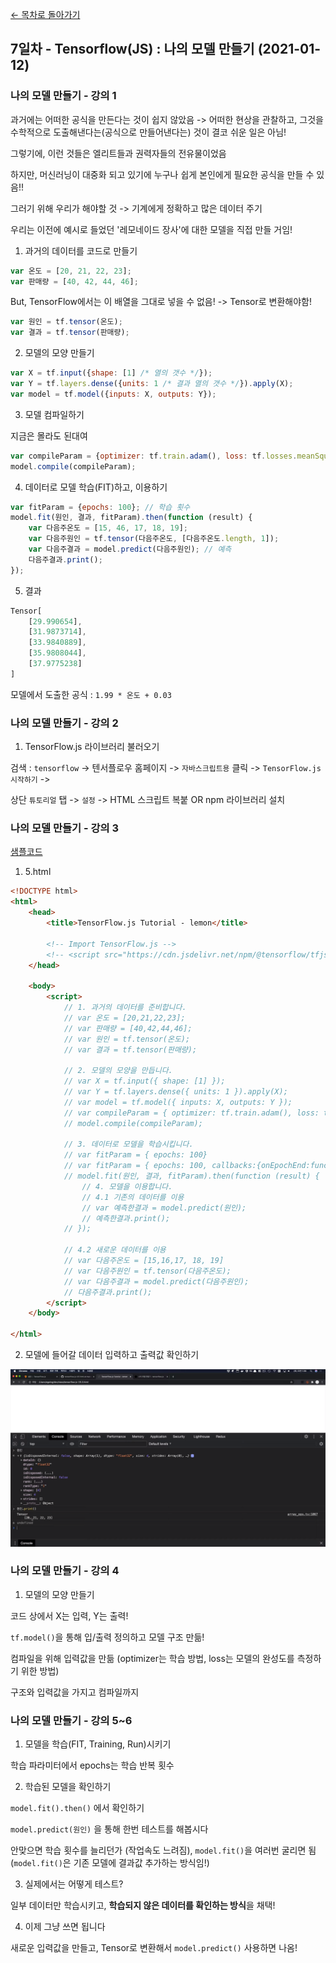[← 목차로 돌아가기](./README.md)

## 7일차 - Tensorflow(JS) : 나의 모델 만들기 (2021-01-12)

### 나의 모델 만들기 - 강의 1

과거에는 어떠한 공식을 만든다는 것이 쉽지 않았음 -> 어떠한 현상을 관찰하고, 그것을 수학적으로 도출해낸다는(공식으로 만들어낸다는) 것이 결코 쉬운 일은 아님!

그렇기에, 이런 것들은 엘리트들과 권력자들의 전유물이었음

하지만, 머신러닝이 대중화 되고 있기에 누구나 쉽게 본인에게 필요한 공식을 만들 수 있음!!

그러기 위해 우리가 해야할 것 -> 기계에게 정확하고 많은 데이터 주기

우리는 이전에 예시로 들었던 '레모네이드 장사'에 대한 모델을 직접 만들 거임!

1. 과거의 데이터를 코드로 만들기

```javascript
var 온도 = [20, 21, 22, 23];
var 판매량 = [40, 42, 44, 46];
```

But, TensorFlow에서는 이 배열을 그대로 넣을 수 없음! -> Tensor로 변환해야함!

```javascript
var 원인 = tf.tensor(온도);
var 결과 = tf.tensor(판매량);
```

2. 모델의 모양 만들기

```javascript
var X = tf.input({shape: [1] /* 열의 갯수 */});
var Y = tf.layers.dense({units: 1 /* 결과 열의 갯수 */}).apply(X);
var model = tf.model({inputs: X, outputs: Y});
```

3. 모델 컴파일하기

지금은 몰라도 된대여

```javascript
var compileParam = {optimizer: tf.train.adam(), loss: tf.losses.meanSquaredError};
model.compile(compileParam);
```

4. 데이터로 모델 학습(FIT)하고, 이용하기

```javascript
var fitParam = {epochs: 100}; // 학습 횟수
model.fit(원인, 결과, fitParam).then(function (result) {
    var 다음주온도 = [15, 46, 17, 18, 19];
    var 다음주원인 = tf.tensor(다음주온도, [다음주온도.length, 1]);
    var 다음주결과 = model.predict(다음주원인); // 예측
    다음주결과.print();
});
```

5. 결과

```javascript
Tensor[
    [29.990654],
    [31.9873714],
    [33.9840889],
    [35.9808044],
    [37.9775238]
]
```

모델에서 도출한 공식 : `1.99 * 온도 + 0.03`

### 나의 모델 만들기 - 강의 2

1. TensorFlow.js 라이브러리 불러오기

검색 : `tensorflow` -> 텐서플로우 홈페이지 -> `자바스크립트용` 클릭 -> `TensorFlow.js 시작하기` ->

상단 `튜토리얼` 탭 -> `설정` -> HTML 스크립트 복붙 OR npm 라이브러리 설치

### 나의 모델 만들기 - 강의 3

[샘플코드](https://github.com/egoing/tensorflow.js-1)

1. 5.html

```html
<!DOCTYPE html>
<html>
    <head>
        <title>TensorFlow.js Tutorial - lemon</title>

        <!-- Import TensorFlow.js -->
        <!-- <script src="https://cdn.jsdelivr.net/npm/@tensorflow/tfjs@1.0.0/dist/tf.min.js"></script> -->
    </head>
    
    <body>
        <script>
            // 1. 과거의 데이터를 준비합니다. 
            // var 온도 = [20,21,22,23];
            // var 판매량 = [40,42,44,46];
            // var 원인 = tf.tensor(온도);
            // var 결과 = tf.tensor(판매량);
    
            // 2. 모델의 모양을 만듭니다. 
            // var X = tf.input({ shape: [1] });
            // var Y = tf.layers.dense({ units: 1 }).apply(X);
            // var model = tf.model({ inputs: X, outputs: Y });
            // var compileParam = { optimizer: tf.train.adam(), loss: tf.losses.meanSquaredError }
            // model.compile(compileParam);
    
            // 3. 데이터로 모델을 학습시킵니다. 
            // var fitParam = { epochs: 100} 
            // var fitParam = { epochs: 100, callbacks:{onEpochEnd:function(epoch, logs){console.log('epoch', epoch, logs);}}} // loss 추가 예제
            // model.fit(원인, 결과, fitParam).then(function (result) {
                // 4. 모델을 이용합니다. 
                // 4.1 기존의 데이터를 이용
                // var 예측한결과 = model.predict(원인);
                // 예측한결과.print();
            // });  
    
            // 4.2 새로운 데이터를 이용
            // var 다음주온도 = [15,16,17, 18, 19]
            // var 다음주원인 = tf.tensor(다음주온도);
            // var 다음주결과 = model.predict(다음주원인);
            // 다음주결과.print();
        </script>
    </body>
 
</html>
```

2. 모델에 들어갈 데이터 입력하고 출력값 확인하기

![Output](./Day7_5html_Console.png)

### 나의 모델 만들기 - 강의 4

1. 모델의 모양 만들기

코드 상에서 X는 입력, Y는 출력!

`tf.model()`을 통해 입/출력 정의하고 모델 구조 만듦!

컴파일을 위해 입력값을 만듦 (optimizer는 학습 방법, loss는 모델의 완성도를 측정하기 위한 방법)

구조와 입력값을 가지고 컴파일까지

### 나의 모델 만들기 - 강의 5~6

1. 모델을 학습(FIT, Training, Run)시키기

학습 파라미터에서 epochs는 학습 반복 횟수

2. 학습된 모델을 확인하기

`model.fit().then()` 에서 확인하기

`model.predict(원인)` 을 통해 한번 테스트를 해봅시다

안맞으면 학습 횟수를 늘리던가 (작업속도 느려짐), `model.fit()`을 여러번 굴리면 됨 (`model.fit()`은 기존 모델에 결과값 추가하는 방식임!)

3. 실제에서는 어떻게 테스트?

일부 데이터만 학습시키고, **학습되지 않은 데이터를 확인하는 방식**을 채택!

4. 이제 그냥 쓰면 됩니다

새로운 입력값을 만들고, Tensor로 변환해서 `model.predict()` 사용하면 나옴!

